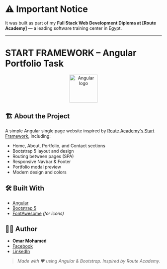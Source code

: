 # ⚠️ Important Notice
It was built as part of my **Full Stack Web Development Diploma at [Route Academy]** — a leading software training center in Egypt.

--- 

# START FRAMEWORK – Angular Portfolio Task

<p align="center">
  <img src="https://angular.io/assets/images/logos/angular/angular.svg" width="90" alt="Angular logo">
</p>

## 🏗️ About the Project

A simple Angular single page website inspired by [Route Academy's Start Framework](https://routeegy.github.io/startFramework/#/), including:

* Home, About, Portfolio, and Contact sections
* Bootstrap 5 layout and design
* Routing between pages (SPA)
* Responsive Navbar & Footer
* Portfolio modal preview
* Modern design and colors



## 🛠️ Built With

* [Angular](https://angular.io/)
* [Bootstrap 5](https://getbootstrap.com/)
* [FontAwesome](https://fontawesome.com/) *(for icons)*



## 🙋‍♂️ Author

* **Omar Mohamed**
* [Facebook](https://www.facebook.com/OmArZzZzZ)
* [LinkedIn](https://www.linkedin.com/in/ommar10)



> *Made with ❤️ using Angular & Bootstrap. Inspired by Route Academy.*


